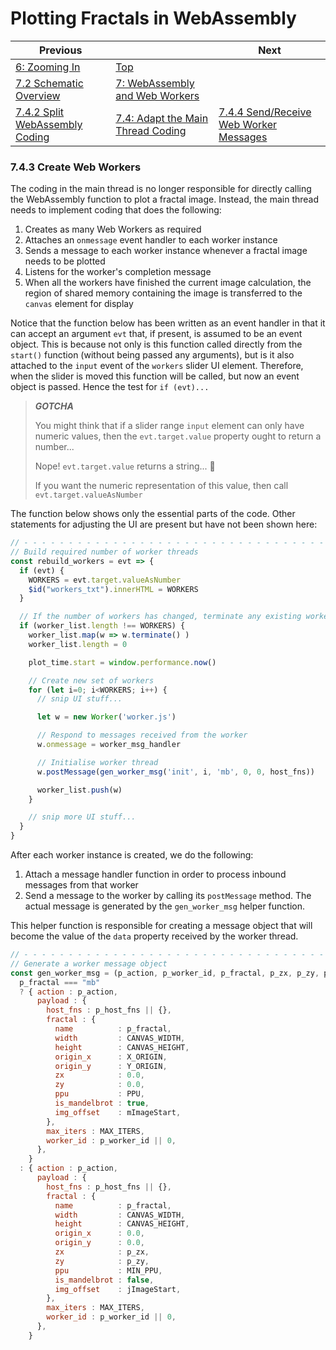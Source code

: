 # Plotting Fractals in WebAssembly

| Previous | | Next
|---|---|---
| [6: Zooming In](../../../06%20Zoom%20Image/) | [Top](/chriswhealy/plotting-fractals-in-webassembly) |
| [7.2 Schematic Overview](../../02/) | [7: WebAssembly and Web Workers](../../) |
| [7.4.2 Split WebAssembly Coding](../02/)  | [7.4: Adapt the Main Thread Coding](../) | [7.4.4 Send/Receive Web Worker Messages](../04/)

### 7.4.3 Create Web Workers

The coding in the main thread is no longer responsible for directly calling the WebAssembly function to plot a fractal image.  Instead, the main thread needs to implement coding that does the following:

1. Creates as many Web Workers as required
1. Attaches an `onmessage` event handler to each worker instance
1. Sends a message to each worker instance whenever a fractal image needs to be plotted
1. Listens for the worker's completion message
1. When all the workers have finished the current image calculation, the region of shared memory containing the image is transferred to the `canvas` element for display

Notice that the function below has been written as an event handler in that it can accept an argument `evt` that, if present, is assumed to be an event object.  This is because not only is this function called directly from the `start()` function (without being passed any arguments), but is it also attached to the `input` event of the `workers` slider UI element.  Therefore, when the slider is moved this function will be called, but now an event object is passed.  Hence the test for `if (evt)...`

> ***GOTCHA***
>
> You might think that if a slider range `input` element can only have numeric values, then the `evt.target.value` property ought to return a number...
>
> Nope! `evt.target.value` returns a string...  🤔
>
> If you want the numeric representation of this value, then call `evt.target.valueAsNumber`

The function below shows only the essential parts of the code.  Other statements for adjusting the UI are present but have not been shown here:

```javascript
// - - - - - - - - - - - - - - - - - - - - - - - - - - - - - - - - - - - - - - - - - - - - - - - - - - - - - - - - - - -
// Build required number of worker threads
const rebuild_workers = evt => {
  if (evt) {
    WORKERS = evt.target.valueAsNumber
    $id("workers_txt").innerHTML = WORKERS
  }

  // If the number of workers has changed, terminate any existing workers then creating new ones
  if (worker_list.length !== WORKERS) {
    worker_list.map(w => w.terminate() )
    worker_list.length = 0

    plot_time.start = window.performance.now()

    // Create new set of workers
    for (let i=0; i<WORKERS; i++) {
      // snip UI stuff...

      let w = new Worker('worker.js')

      // Respond to messages received from the worker
      w.onmessage = worker_msg_handler

      // Initialise worker thread
      w.postMessage(gen_worker_msg('init', i, 'mb', 0, 0, host_fns))

      worker_list.push(w)
    }

    // snip more UI stuff...
  }
}
```

After each worker instance is created, we do the following:

1. Attach a message handler function in order to process inbound messages from that worker
1. Send a message to the worker by calling its `postMessage` method.  The actual message is generated by the `gen_worker_msg` helper function.

This helper function is responsible for creating a message object that will become the value of the `data` property received by the worker thread.

```javascript
// - - - - - - - - - - - - - - - - - - - - - - - - - - - - - - - - - - - - - - - - - - - - - - - - - - - - - - - - - - -
// Generate a worker message object
const gen_worker_msg = (p_action, p_worker_id, p_fractal, p_zx, p_zy, p_host_fns) =>
  p_fractal === "mb"
  ? { action : p_action,
      payload : {
        host_fns : p_host_fns || {},
        fractal : {
          name          : p_fractal,
          width         : CANVAS_WIDTH,
          height        : CANVAS_HEIGHT,
          origin_x      : X_ORIGIN,
          origin_y      : Y_ORIGIN,
          zx            : 0.0,
          zy            : 0.0,
          ppu           : PPU,
          is_mandelbrot : true,
          img_offset    : mImageStart,
        },
        max_iters : MAX_ITERS,
        worker_id : p_worker_id || 0,
      },
    }
  : { action : p_action,
      payload : {
        host_fns : p_host_fns || {},
        fractal : {
          name          : p_fractal,
          width         : CANVAS_WIDTH,
          height        : CANVAS_HEIGHT,
          origin_x      : 0.0,
          origin_y      : 0.0,
          zx            : p_zx,
          zy            : p_zy,
          ppu           : MIN_PPU,
          is_mandelbrot : false,
          img_offset    : jImageStart,
        },
        max_iters : MAX_ITERS,
        worker_id : p_worker_id || 0,
      },
    }
```
